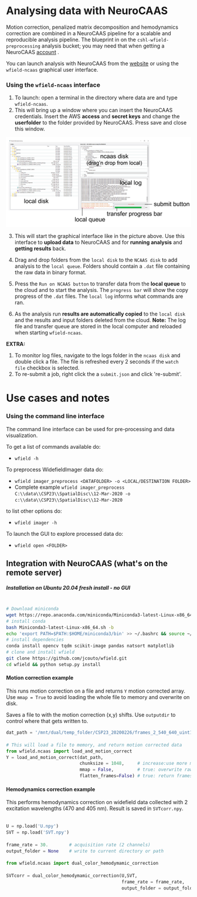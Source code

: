 # Analysing data with NeuroCAAS

Motion correction, penalized matrix decomposition and hemodynamics correction are combined in a NeuroCAAS pipeline for a scalable and reproducible analysis pipeline.
The blueprint in on the ``cshl-wfield-preprocessing`` analysis bucket; you may need that when getting a NeuroCAAS [account](http://neurocaas.org) .

You can launch analysis with NeuroCAAS from the [website](http://neurocaas.org) or using the ``wfield-ncaas`` graphical user interface.

### Using the ``wfield-ncaas`` interface

1. To launch: open a terminal in the directory where data are and type ``wfield-ncaas``.
2. This will bring up a window where you can insert the NeuroCAAS credentials.
Insert the AWS **access** and **secret keys** and change the **userfolder** to the folder provided by NeuroCAAS. Press save and close this window.

![picture](images/ncaas_gui_labeled.png)

3. This will start the graphical interface like in the picture above. Use this interface to **upload data** to NeuroCAAS and for **running analysis** and **getting results** back.

4. Drag and drop folders from the ``local disk`` to the ``NCAAS disk`` to add analysis to the ``local queue``. Folders should contain a ``.dat`` file containing the raw data in binary format.
5. Press the ``Run on NCAAS button`` to transfer data from the **local queue** to the cloud and to start the analysis. The ``progress bar`` will show the copy progress of the ``.dat`` files. The ``local log`` informs what commands are ran.
6. As the analysis run **results are automatically copied** to the ``local disk`` and the results and input folders deleted from the cloud. **Note:** The log file and transfer queue are stored in the local computer and reloaded when starting ``wfield-ncaas``. 

**EXTRA:**

1. To monitor log files, navigate to the logs folder in the ``ncaas disk`` and double click a file. The file is refreshed every 2 seconds if the ``watch file`` checkbox is selected.
2. To re-submit a job, right click the a ``submit.json`` and click 're-submit'.


# Use cases and notes

### Using the command line interface

The command line interface can be used for pre-processing and data visualization.

To get a list of commands available do:

- `wfield -h`

To preprocess WidefieldImager data do:

- `wfield imager_preprocess <DATAFOLDER> -o <LOCAL/DESTINATION FOLDER>`
- Complete example `wfield imager_preprocess C:\\data\\CSP23\\SpatialDisc\\12-Mar-2020 -o c:\\data\\CSP23\\SpatialDisc\\12-Mar-2020`


to list other options do:

- `wfield imager -h`

To launch the GUI to explore processed data do:

- `wfield open <FOLDER>`


## Integration with NeuroCAAS (what's on the remote server)

##### Installation on Ubuntu 20.04 fresh install - no GUI 

```bash

# Download miniconda
wget https://repo.anaconda.com/miniconda/Miniconda3-latest-Linux-x86_64.sh
# install conda
bash Miniconda3-latest-Linux-x86_64.sh -b
echo 'export PATH=$PATH:$HOME/miniconda3/bin' >> ~/.bashrc && source ~/.bashrc
# install dependencies
conda install opencv tqdm scikit-image pandas natsort matplotlib
# clone and install wfield
git clone https://github.com/jcouto/wfield.git
cd wfield && python setup.py install
```
#### Motion correction example

This runs motion correction on a file and returns ``Y`` motion corrected array.
Use ``mmap = True`` to avoid loading the whole file to memory and overwrite on disk.

Saves a file to with the motion correction (x,y) shifts. Use `outputdir` to control where that gets written to.

```python
dat_path = '/mnt/dual/temp_folder/CSP23_20200226/frames_2_540_640_uint16.dat'

# This will load a file to memory, and return motion corrected data
from wfield.ncaas import load_and_motion_correct 
Y = load_and_motion_correct(dat_path,
                            chunksize = 1048,     # increase:use more memory
                            mmap = False,         # true: overwrite raw
                            flatten_frames=False) # true: return frames and channels as single dimension
```

#### Hemodynamics correction example

This performs hemodynamics correction on widefield data collected with 2 excitation wavelengths (470 and 405 nm). Result is saved in `SVTcorr.npy`.

```python

U = np.load('U.npy')
SVT = np.load('SVT.npy')

frame_rate = 30.        # acquisition rate (2 channels)
output_folder = None    # write to current directory or path

from wfield.ncaas import dual_color_hemodymamic_correction

SVTcorr = dual_color_hemodymamic_correction(U,SVT,
                                            frame_rate = frame_rate, 
                                            output_folder = output_folder);
					    
```